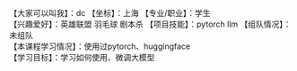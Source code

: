 【大家可以叫我】：dc
【坐标】：上海 
【专业/职业】：学生  
【兴趣爱好】：英雄联盟  羽毛球 剧本杀
【项目技能】：pytorch llm
【组队情况】：未组队  
【本课程学习情况】：使用过pytorch、huggingface  
【学习目标】：学习如何使用、微调大模型